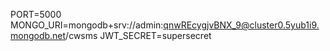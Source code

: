 PORT=5000
MONGO_URI=mongodb+srv://admin:qnwREcygjvBNX_9@cluster0.5yub1i9.mongodb.net/cwsms
JWT_SECRET=supersecret
